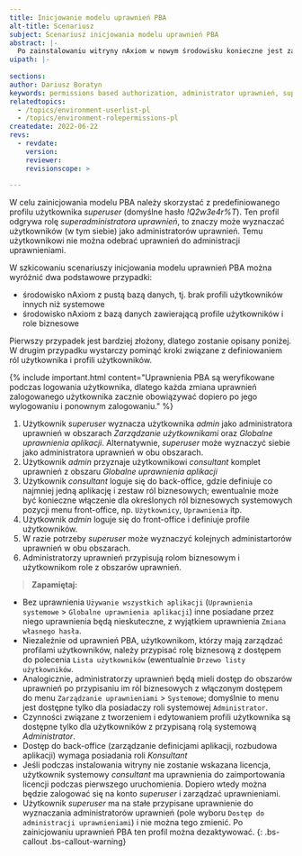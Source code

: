 ```yaml
---
title: Inicjowanie modelu uprawnień PBA
alt-title: Scenariusz
subject: Scenariusz inicjowania modelu uprawnień PBA
abstract: |-
  Po zainstalowaniu witryny nAxiom w nowym środowisku konieczne jest zainicjowanie modelu uprawnień PBA. Początkowa konfiguracja obejmuje profil użytkownika *superuser*, który ma tylko uprawnienie `Dostęp do administracji uprawnieniami`. Ponadto dostępne są dwa predefiniowane profile użytkowników „systemowych”: *admin* i *consultant*, które jednak nie mają przypisanych żadnych uprawnień.
uipath: |-
  
sections:
author: Dariusz Boratyn
keywords: permissions based authorization, administrator uprawnień, superuser
relatedtopics:
  - /topics/environment-userlist-pl
  - /topics/environment-rolepermissions-pl
createdate: 2022-06-22
revs:
  - revdate: 
    version: 
    reviewer: 
    revisionscope: > 
      
---
```


W celu zainicjowania modelu PBA należy skorzystać z predefiniowanego profilu użytkownika *superuser* (domyślne hasło *!Q2w3e4r%T*). Ten profil odgrywa rolę *superadministratora uprawnień*, to znaczy może wyznaczać użytkowników (w tym siebie) jako administratorów uprawnień. Temu użytkownikowi nie można odebrać uprawnień do administracji uprawnieniami.

W szkicowaniu scenariuszy inicjowania modelu uprawnień PBA można wyróżnić dwa podstawowe przypadki:

- środowisko nAxiom z pustą bazą danych, tj. brak profili użytkowników innych niż systemowe
- środowisko nAxiom z bazą danych zawierającą profile użytkowników i role biznesowe

Pierwszy przypadek jest bardziej złożony, dlatego zostanie opisany poniżej. W drugim przypadku wystarczy pominąć kroki związane z definiowaniem ról użytkownika i profili użytkowników. 

{% include important.html content="Uprawnienia PBA są weryfikowane podczas logowania użytkownika, dlatego każda zmiana uprawnień zalogowanego użytkownika zacznie obowiązywać dopiero po jego wylogowaniu i ponownym zalogowaniu." %}

1. Użytkownik *superuser* wyznacza użytkownika *admin* jako administratora uprawnień w obszarach *Zarządzanie użytkownikami* oraz *Globalne uprawnienia aplikacji*. Alternatywnie, *superuser* może wyznaczyć siebie jako administratora uprawnień w obu obszarach.
1. Użytkownik *admin* przyznaje użytkownikowi *consultant* komplet uprawnień z obszaru *Globalne uprawnienia aplikacji*
1. Użytkownik *consultant* loguje się do back-office, gdzie definiuje co najmniej jedną aplikację i zestaw ról biznesowych; ewentualnie może być konieczne włączenie dla określonych ról biznesowych systemowych pozycji menu front-office, np. `Użytkownicy`, `Uprawnienia` itp.
1. Użytkownik *admin* loguje się do front-office i definiuje profile użytkowników.
1. W razie potrzeby *superuser* może wyznaczyć kolejnych administartorów uprawnień w obu obszarach.
1. Administratorzy uprawnień przypisują rolom biznesowym i użytkownikom role z obszarów uprawnień.


>**Zapamiętaj:**
- Bez uprawnienia `Używanie wszystkich aplikacji` (`Uprawnienia systemowe` > `Globalne uprawnienia aplikacji`) inne posiadane przez niego uprawnienia będą nieskuteczne, z wyjątkiem uprawnienia `Zmiana własnego hasła`.
- Niezależnie od uprawnień PBA, użytkownikom, którzy mają zarządzać profilami użytkowników, należy przypisać rolę biznesową z dostępem do polecenia `Lista użytkowników` (ewentualnie `Drzewo listy użytkowników`.
- Analogicznie, administratorzy uprawnień będą mieli dostęp do obszarów uprawnień po przypisaniu im ról biznesowych z włączonym dostępem do menu `Zarządzanie uprawnieniami` > `Systemowe`; domyślnie to menu jest dostępne tylko dla posiadaczy roli systemowej `Administrator`.
- Czynności związane z tworzeniem i edytowaniem profili użytkownika są dostępne tylko dla użytkowników z przypisaną rolą systemową *Administrator*.
- Dostęp do back-office (zarządzanie definicjami aplikacji, rozbudowa aplikacji) wymaga posiadania roli *Konsultant*
- Jeśli podczas instalowania witryny nie zostanie wskazana licencja, użytkownik systemowy *consultant* ma uprawnienia do zaimportowania licencji podczas pierwszego uruchomienia. Dopiero wtedy można będzie zalogować się na konto *superuser* i zarządzać uprawnieniami.
- Użytkownik *superuser* ma na stałe przypisane uprawnienie do wyznaczania administratorów uprawnień (pole wyboru `Dostęp do administracji uprawnieniami`) i nie można tego zmienić. Po zainicjowaniu uprawnień PBA ten profil można dezaktywować.
{: .bs-callout .bs-callout-warning}
